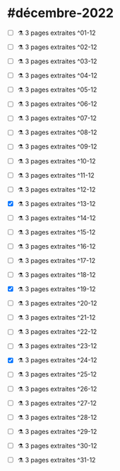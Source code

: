 # #décembre-2022
- [ ] ⚗️ 3 pages extraites ^01-12
- [ ] ⚗️ 3 pages extraites ^02-12
- [ ] ⚗️ 3 pages extraites ^03-12
- [ ] ⚗️ 3 pages extraites ^04-12
- [ ] ⚗️ 3 pages extraites ^05-12
- [ ] ⚗️ 3 pages extraites ^06-12
- [ ] ⚗️ 3 pages extraites ^07-12
- [ ] ⚗️ 3 pages extraites ^08-12
- [ ] ⚗️ 3 pages extraites ^09-12
- [ ] ⚗️ 3 pages extraites ^10-12
- [ ] ⚗️ 3 pages extraites ^11-12
- [ ] ⚗️ 3 pages extraites ^12-12
- [x] ⚗️ 3 pages extraites ^13-12
- [ ] ⚗️ 3 pages extraites ^14-12
- [ ] ⚗️ 3 pages extraites ^15-12
- [ ] ⚗️ 3 pages extraites ^16-12
- [ ] ⚗️ 3 pages extraites ^17-12
- [ ] ⚗️ 3 pages extraites ^18-12
- [x] ⚗️ 3 pages extraites ^19-12
- [ ] ⚗️ 3 pages extraites ^20-12
- [ ] ⚗️ 3 pages extraites ^21-12
- [ ] ⚗️ 3 pages extraites ^22-12
- [ ] ⚗️ 3 pages extraites ^23-12
- [x] ⚗️ 3 pages extraites ^24-12
- [ ] ⚗️ 3 pages extraites ^25-12
- [ ] ⚗️ 3 pages extraites ^26-12
- [ ] ⚗️ 3 pages extraites ^27-12
- [ ] ⚗️ 3 pages extraites ^28-12
- [ ] ⚗️ 3 pages extraites ^29-12
- [ ] ⚗️ 3 pages extraites ^30-12
- [ ] ⚗️ 3 pages extraites ^31-12

